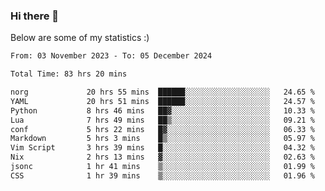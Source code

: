 ### Hi there 👋
Below are some of my statistics :)

<!--START_SECTION:waka-->

```txt
From: 03 November 2023 - To: 05 December 2024

Total Time: 83 hrs 20 mins

norg             20 hrs 55 mins  ██████░░░░░░░░░░░░░░░░░░░   24.65 %
YAML             20 hrs 51 mins  ██████░░░░░░░░░░░░░░░░░░░   24.57 %
Python           8 hrs 46 mins   ██▓░░░░░░░░░░░░░░░░░░░░░░   10.33 %
Lua              7 hrs 49 mins   ██▒░░░░░░░░░░░░░░░░░░░░░░   09.21 %
conf             5 hrs 22 mins   █▓░░░░░░░░░░░░░░░░░░░░░░░   06.33 %
Markdown         5 hrs 3 mins    █▒░░░░░░░░░░░░░░░░░░░░░░░   05.97 %
Vim Script       3 hrs 39 mins   █░░░░░░░░░░░░░░░░░░░░░░░░   04.32 %
Nix              2 hrs 13 mins   ▓░░░░░░░░░░░░░░░░░░░░░░░░   02.63 %
jsonc            1 hr 41 mins    ▒░░░░░░░░░░░░░░░░░░░░░░░░   01.99 %
CSS              1 hr 39 mins    ▒░░░░░░░░░░░░░░░░░░░░░░░░   01.96 %
```

<!--END_SECTION:waka-->

<!--
**KlapenHz/KlapenHz** is a ✨ _special_ ✨ repository because its `README.md` (this file) appears on your GitHub profile.

Here are some ideas to get you started:

- 🔭 I’m currently working on ...
- 🌱 I’m currently learning ...
- 👯 I’m looking to collaborate on ...
- 🤔 I’m looking for help with ...
- 💬 Ask me about ...
- 📫 How to reach me: ...
- 😄 Pronouns: ...
- ⚡ Fun fact: ...
-->
